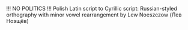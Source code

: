 !!! NO POLITICS !!!
Polish Latin script to Cyrillic script:
Russian-styled orthography with minor vowel rearrangement 
by Lew Noeszczow (Лев Ноэщёв)
